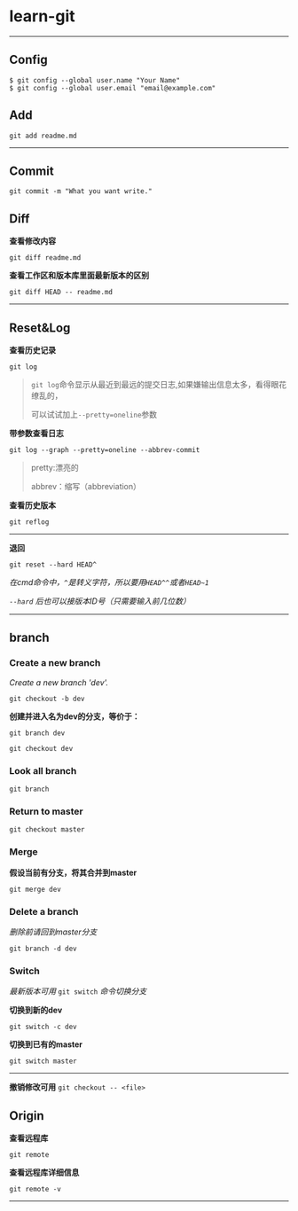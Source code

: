 # learn-git

***

## Config

```
$ git config --global user.name "Your Name"
$ git config --global user.email "email@example.com"
```

## Add

`git add readme.md`

---

## Commit

`git commit -m "What you want write."`

## Diff

**查看修改内容**

`git diff readme.md`

**查看工作区和版本库里面最新版本的区别**

`git diff HEAD -- readme.md`

---



## Reset&Log

**查看历史记录**

`git log`

> `git log`命令显示从最近到最远的提交日志,如果嫌输出信息太多，看得眼花缭乱的，
>
> 可以试试加上`--pretty=oneline`参数

**带参数查看日志**

`git log --graph --pretty=oneline --abbrev-commit`

> pretty:漂亮的
>
> abbrev：缩写（abbreviation）

**查看历史版本**

`git reflog`

---



**退回**

`git reset --hard HEAD^`

*在cmd命令中，`^`是转义字符，所以要用`HEAD^^`或者`HEAD~1`*

*`--hard` 后也可以接版本ID号（只需要输入前几位数）*

---



## branch

### Create a new branch

*Create a new branch 'dev'.*

`git checkout -b dev `

**创建并进入名为dev的分支，等价于：**	

`git branch dev `

`git checkout dev`

### Look all branch

`git branch`

### Return to master

`git checkout master`

### Merge

**假设当前有分支，将其合并到master**

`git merge dev`

### Delete a branch

*删除前请回到master分支*

`git branch -d dev`

### Switch

*最新版本可用*	`git switch`	*命令切换分支*

**切换到新的dev**

`git switch -c dev`

**切换到已有的master**

`git switch master`

---

**撤销修改可用**	`git checkout -- <file>`





## Origin



**查看远程库**

`git remote`

**查看远程库详细信息**

`git remote -v`

---

